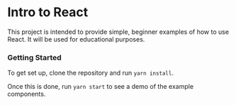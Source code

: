 # Intro to React

This project is intended to provide simple, beginner examples of how to use React. It will be used for educational purposes.

### Getting Started

To get set up, clone the repository and run `yarn install`.

Once this is done, run `yarn start` to see a demo of the example components.